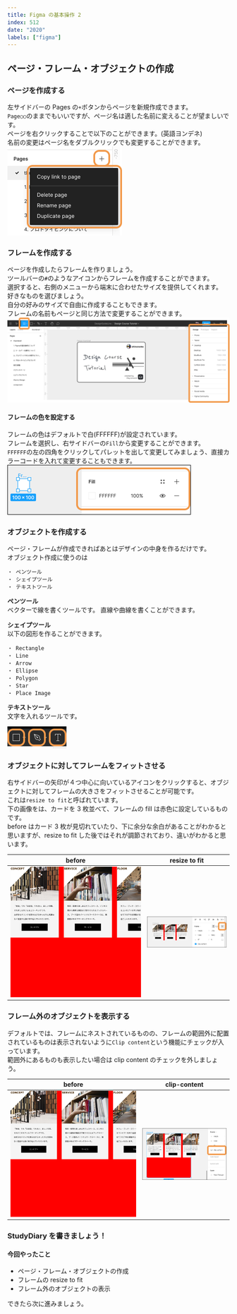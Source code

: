 ```yaml
---
title: Figma の基本操作 2
index: 512
date: "2020"
labels: ["figma"]
---
```


## ページ・フレーム・オブジェクトの作成

### ページを作成する

左サイドバーの Pages の`+`ボタンからページを新規作成できます。  
`Page○○`のままでもいいですが、ページ名は適した名前に変えることが望ましいです。  
ページを右クリックすることで以下のことができます。(英語ヨンデネ)  
名前の変更はページ名をダブルクリックでも変更することができます。  
![page](img/page.png)

### フレームを作成する

ページを作成したらフレームを作りましょう。  
ツールバーの`#`のようなアイコンからフレームを作成することができます。　　
選択すると、右側のメニューから端末に合わせたサイズを提供してくれます。  
好きなものを選びましょう。  
自分の好みのサイズで自由に作成することもできます。  
フレームの名前もページと同じ方法で変更することができます。  
![frame](./img/frame.png)

#### フレームの色を設定する

フレームの色はデフォルトで白(FFFFFF)が設定されています。  
フレームを選択し、右サイドバーの`Fill`から変更することができます。  
`FFFFFF`の左の四角をクリックしてパレットを出して変更してみましょう、直接カラーコードを入れて変更することもできます。
![fill](./img/fill.png)

### オブジェクトを作成する

ページ・フレームが作成できればあとはデザインの中身を作るだけです。  
オブジェクト作成に使うのは

```
・ ペンツール
・ シェイプツール
・ テキストツール
```

**ペンツール**  
ベクターで線を書くツールです。 直線や曲線を書くことができます。

**シェイプツール**  
以下の図形を作ることができます。

```
・ Rectangle
・ Line
・ Arrow
・ Ellipse
・ Polygon
・ Star
・ Place Image
```

**テキストツール**  
文字を入れるツールです。

![object](./img/object.png)

### オブジェクトに対してフレームをフィットさせる

右サイドバーの矢印が４つ中心に向いているアイコンをクリックすると、オブジェクトに対してフレームの大きさをフィットさせることが可能です。  
これは`resize to fit`と呼ばれています。  
下の画像をは、カードを 3 枚並べて、フレームの fill は赤色に設定しているものです。  
before はカード 3 枚が見切れていたり、下に余分な余白があることがわかると思いますが、resize to fit した後ではそれが調節されており、違いがわかると思います。

| before                      | resize to fit                             |
| --------------------------- | ----------------------------------------- |
| ![before](./img/before.png) | ![resize to fit](./img/resize-to-fit.png) |

### フレーム外のオブジェクトを表示する

デフォルトでは、フレームにネストされているものの、フレームの範囲外に配置されているものは表示されないように`Clip content`という機能にチェックが入っています。  
範囲外にあるものも表示したい場合は clip content のチェックを外しましょう。

| before                      | clip-content                    |
| --------------------------- | ------------------------------- |
| ![before](./img/before.png) | ![clip-content](./img/clip.png) |

### StudyDiary を書きましょう！

#### 今回やったこと

- ページ・フレーム・オブジェクトの作成
- フレームの resize to fit
- フレーム外のオブジェクトの表示

できたら次に進みましょう。
